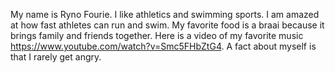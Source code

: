 My name is Ryno Fourie.
I like athletics and swimming sports. I am amazed at how fast athletes can run and swim.
My favorite food is a braai because it brings family and friends together.
Here is a video of my favorite music https://www.youtube.com/watch?v=Smc5FHbZtG4.
A fact about myself is that I rarely get angry.
